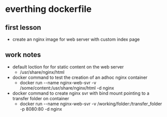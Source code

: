 # everthing dockerfile

## first lesson
* create an nginx image for web server with custom index page

## work notes
* default loction for for static content on the web server
  * /usr/share/nginx/html
* docker command to test the creation of an adhoc nginx container
  * docker run --name nginx-web-svr -v /some/content:/usr/share/nginx/html -d nginx
* docker command to create nginx svr with bind mount pointing to a transfer folder on container
  * docker run --name nginx-web-svr -v /working/folder:/transfer_folder -p 8080:80 -d nginx